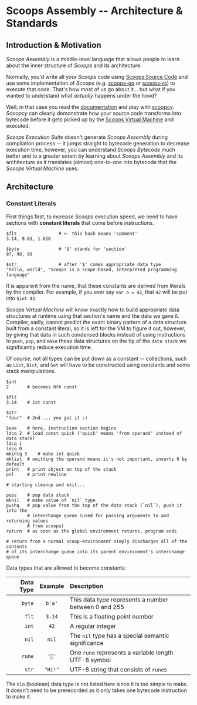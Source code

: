 # Scoops Assembly -- Architecture & Standards



## Introduction & Motivation

*Scoops Assembly* is a middle-level language that allows people to learn about
the inner structure of *Scoops* and its architecture.

Normally, you'd write all your *Scoops* code using [Scoops Source Code][src] and
use some implementation of *Scoops* (e.g. [scoops-go] or [scoops-rs]) to execute
that code. That's how most of us go about it... but what if you wanted to
understand what *actually* happens under the hood?

[src]: ../synt
[scoops-go]: https://github.com/sharpvik/scoops-go
[scoops-rs]: ../../scoops-rs

Well, in that case you read the [documentation][doc] and play with [scoopcy].
*Scoopcy* can clearly demonstrate how your source code transforms into bytecode
before it gets picked up by the [Scoops Virtual Machine][scoops-rs] and
executed.

[doc]: ../README.md
[scoopcy]: ../../scoopcy

*Scoops Execution Suite* doesn't generate *Scoops Assembly* during compilation
process -- it jumps straight to bytecode generation to decrease execution time,
however, you can understand *Scoops Bytecode* much better and to a greater
extent by learning about *Scoops Assembly* and its architecture as it translates
(almost) one-to-one into bytecode that the *Scoops Virtual Machine* uses.



## Architecture


### Constant Literals

First things first, to increase *Scoops* execution speed, we need to have
sections with **constant literals** that come before instructions.

```scpa
$flt                # <- this hash means 'comment'
3.14, 9.81, 1.618

$byte               # '$' stands for 'section'
97, 98, 99

$str                # after '$' comes appropriate data type
"hello, world", "Scoops is a scope-based, interpreted programming language"
```

It is apparent from the name, that these constants are derived from literals by
the compiler. For example, if you ever say `var a = 42`, that `42` will be put
into `$int 42`.

*Scoops Virtual Machine* will know exactly how to build appropriate data
structures at runtime using that section's name and the data we gave it.
Compiler, sadly, cannot predict the exact binary pattern of a data structure
built from a constant literal, so it is left for the VM to figure it out,
however, by giving that data in such condensed blocks instead of using
instructions to `push`, `pop`, and `make` these data structures on the tip of
the `data stack` we significantly reduce execution time.

Of course, not all types can be put down as a constant -- collections, such as
`List`, `Dict`, and `Set` will have to be constructed using constants and some
stack manipulations.

```scpa
$int
2       # becomes 0th const

$flt
3.14    # 1st const

$str
"four"  # 2nd ... you get it :)

$exe    # here, instruction section begins
ldcq 2  # load const quick ('quick' means 'from operand' instead of data stack)
ldcq 1
ldcq 0
mkintq 3    # make int quick
mklist  # omitting the operand means it's not important, inserts 0 by default
print   # print object on top of the stack
pnl     # print newline

# starting cleanup and exit...

pops    # pop data stack
mknil   # make value of `nil` type
pushq   # pop value from the top of the data stack (`nil`), push it into the
        # interchange queue (used for passing arguments to and returning values
        # from scoops)
return  # as soon as the global environment returns, program ends

# return from a normal scoop-environment simply discharges all of the contents
# of its interchange queue into its parent environment's interchange queue
```

Data types that are allowed to become constants:

| Data Type | Example | Description                                            |
|----------:|:-------:|:-------------------------------------------------------|
| `byte`    | `b'a'`  | This data type represents a number between 0 and 255   |
| `flt`     | `3.14`  | This is a floating point number                        |
| `int`     | `42`    | A regular integer                                      |
| `nil`     | `nil`   | The `nil` type has a special semantic significance     |
| `rune`    | `'🍨'`  | One `rune` represents a variable length UTF-8 symbol   |
| `str`     | `"Hi!"` | UTF-8 string that consists of `rune`s                  |

The `bln` (boolean) data type is not listed here since it is too simple to make.
It doesn't need to be prerecorded as it only takes one bytecode instruction to
make it.
